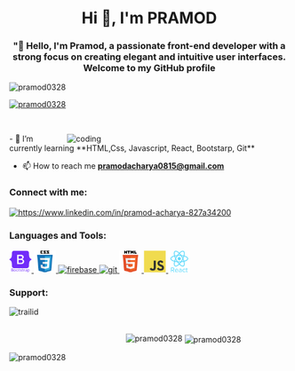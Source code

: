<h1 align="center">Hi 👋, I'm PRAMOD</h1>
<h3 align="center">"👋 Hello, I'm Pramod, a passionate front-end developer with a strong focus on creating elegant and intuitive user interfaces. Welcome to my GitHub profile</h3>

<p align="left"> <img src="https://komarev.com/ghpvc/?username=pramod0328&label=Profile%20views&color=0e75b6&style=flat" alt="pramod0328" /> </p>

<p align="left"> <a href="https://github.com/ryo-ma/github-profile-trophy"><img src="https://github-profile-trophy.vercel.app/?username=pramod0328" alt="pramod0328" /></a> </p>

<p align="left"> <a href="https://twitter.com/" target="blank"><img src="https://img.shields.io/twitter/follow/?logo=twitter&style=for-the-badge" alt="" /></a> </p>

<img align="right" alt="coding" width="400" src="https://external-content.duckduckgo.com/iu/?u=https%3A%2F%2Fcdn.dribbble.com%2Fusers%2F2131993%2Fscreenshots%2F4948736%2Fmedia%2F45dceb640723d72436c427add7966cf8.gif&f=1&nofb=1&ipt=aa188e3f682c2a9c367e0d4593601ac2f03390f634a6b5322264d301b176b530&ipo=images"/>
- 🌱 I’m currently learning **HTML,Css, Javascript, React, Bootstarp, Git**

- 📫 How to reach me **pramodacharya0815@gmail.com**

<h3 align="left">Connect with me:</h3>
<p align="left">
<a href="https://linkedin.com/in/https://www.linkedin.com/in/pramod-acharya-827a34200" target="blank"><img align="center" src="https://raw.githubusercontent.com/rahuldkjain/github-profile-readme-generator/master/src/images/icons/Social/linked-in-alt.svg" alt="https://www.linkedin.com/in/pramod-acharya-827a34200" height="30" width="40" /></a>
</p>

<h3 align="left">Languages and Tools:</h3>
<p align="left"> <a href="https://getbootstrap.com" target="_blank" rel="noreferrer"> <img src="https://raw.githubusercontent.com/devicons/devicon/master/icons/bootstrap/bootstrap-plain-wordmark.svg" alt="bootstrap" width="40" height="40"/> </a> <a href="https://www.w3schools.com/css/" target="_blank" rel="noreferrer"> <img src="https://raw.githubusercontent.com/devicons/devicon/master/icons/css3/css3-original-wordmark.svg" alt="css3" width="40" height="40"/> </a> <a href="https://firebase.google.com/" target="_blank" rel="noreferrer"> <img src="https://www.vectorlogo.zone/logos/firebase/firebase-icon.svg" alt="firebase" width="40" height="40"/> </a> <a href="https://git-scm.com/" target="_blank" rel="noreferrer"> <img src="https://www.vectorlogo.zone/logos/git-scm/git-scm-icon.svg" alt="git" width="40" height="40"/> </a> <a href="https://www.w3.org/html/" target="_blank" rel="noreferrer"> <img src="https://raw.githubusercontent.com/devicons/devicon/master/icons/html5/html5-original-wordmark.svg" alt="html5" width="40" height="40"/> </a> <a href="https://developer.mozilla.org/en-US/docs/Web/JavaScript" target="_blank" rel="noreferrer"> <img src="https://raw.githubusercontent.com/devicons/devicon/master/icons/javascript/javascript-original.svg" alt="javascript" width="40" height="40"/> </a> <a href="https://reactjs.org/" target="_blank" rel="noreferrer"> <img src="https://raw.githubusercontent.com/devicons/devicon/master/icons/react/react-original-wordmark.svg" alt="react" width="40" height="40"/> </a> </p>

<h3 align="left">Support:</h3>
<p><a href="https://www.buymeacoffee.com/trailid"> <img align="left" src="https://cdn.buymeacoffee.com/buttons/v2/default-yellow.png" height="50" width="210" alt="trailid" /></a></p><br><br>

<p><img align="left" src="https://github-readme-stats.vercel.app/api/top-langs?username=pramod0328&show_icons=true&locale=en&layout=compact" alt="pramod0328" /></p>

<p>&nbsp;<img align="center" src="https://github-readme-stats.vercel.app/api?username=pramod0328&show_icons=true&locale=en" alt="pramod0328" /></p>

<p><img align="center" src="https://github-readme-streak-stats.herokuapp.com/?user=pramod0328&" alt="pramod0328" /></p>
